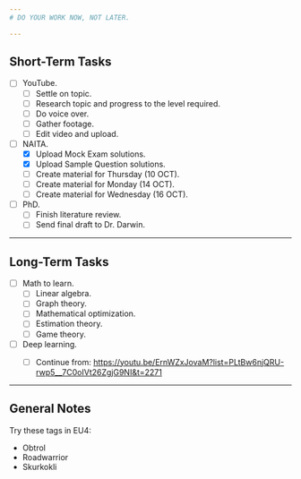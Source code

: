 ```yaml
--- 
# DO YOUR WORK NOW, NOT LATER.

---
```

## Short-Term Tasks
- [ ] YouTube.
	- [ ] Settle on topic.
	- [ ] Research topic and progress to the level required.
	- [ ] Do voice over.
	- [ ] Gather footage.
	- [ ] Edit video and upload.

- [ ]  NAITA.
	- [x] Upload Mock Exam solutions.
	- [x] Upload Sample Question solutions.
	- [ ] Create material for Thursday (10 OCT).
	- [ ] Create material for Monday (14 OCT).
	- [ ] Create material for Wednesday (16 OCT).

- [ ] PhD.
	- [ ] Finish literature review.
	- [ ] Send final draft to Dr. Darwin.

---
## Long-Term Tasks
 
- [ ] Math to learn.
	- [ ] Linear algebra.
	- [ ] Graph theory.
	- [ ] Mathematical optimization.
	- [ ] Estimation theory.
	- [ ] Game theory.

- [ ] Deep learning.
	- [ ] Continue from: https://youtu.be/ErnWZxJovaM?list=PLtBw6njQRU-rwp5__7C0oIVt26ZgjG9NI&t=2271


--- 
## General Notes
Try these tags in EU4:
- Obtrol
- Roadwarrior
- Skurkokli

